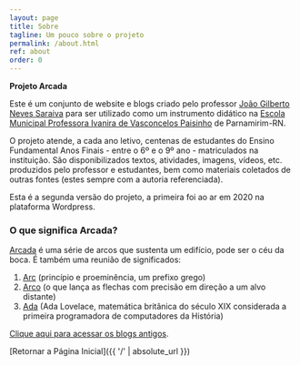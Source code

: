 ```yaml
---
layout: page
title: Sobre
tagline: Um pouco sobre o projeto
permalink: /about.html
ref: about
order: 0
---
```


**Projeto Arcada**

Este é um conjunto de website e blogs criado pelo professor [João Gilberto Neves Saraiva](https://0jonjo.github.io/0jonjo/) para ser utilizado como um instrumento didático na [Escola Municipal Professora Ivanira de Vasconcelos Paisinho](https://parnamirim.rn.gov.br/newsItem.jsp?p=7449) de Parnamirim-RN. 

O projeto atende, a cada ano letivo, centenas de estudantes do Ensino Fundamental Anos Finais - entre o 6º e o 9º ano - matriculados na instituição. São disponibilizados textos, atividades, imagens, vídeos, etc. produzidos pelo professor e estudantes, bem como materiais coletados de outras fontes (estes sempre com a autoria referenciada).

Esta é a segunda versão do projeto, a primeira foi ao ar em 2020 na plataforma Wordpress. 

### O que significa Arcada?

[Arcada](https://dicionario.priberam.org/arcada) é uma série de arcos que sustenta um edifício, pode ser o céu da boca. É também uma reunião de significados:
 
1. [Arc](http://www.educacional.com.br/upload/blogSite/5094/5094442/9140/PREFIXOS%20GREGOS%20E%20LATINOS.pdf) (princípio e proeminência, um prefixo grego) 
2. [Arco](https://dicionario.priberam.org/arco) (o que lança as flechas com precisão em direção a um alvo distante) 
3. [Ada](https://pt.wikipedia.org/wiki/Ada_Lovelace) (Ada Lovelace, matemática britânica do século XIX considerada a primeira programadora de computadores da História)


[Clique aqui para acessar os blogs antigos]().

[Retornar a Página Inicial]({{ '/' | absolute_url }})
